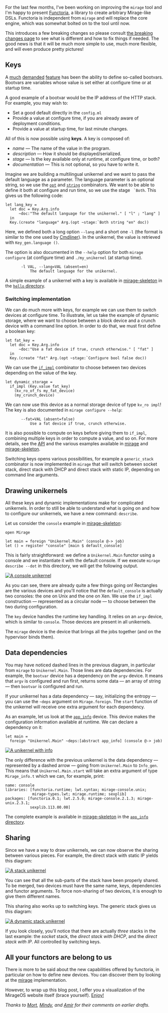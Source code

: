 For the last few months, I've been working on improving the `mirage` tool and
I'm happy to present [Functoria](https://github.com/mirage/functoria), a library to create arbitrary Mirage-like DSLs. Functoria is independent from `mirage` and will replace the core engine, which was somewhat bolted on to the tool until now.

This introduces a few breaking changes so please consult
[the breaking changes page](../docs/breaking-changes) to see what is different and how to fix things if needed.
The good news is that it will be much more simple to use, much more flexible,
and will even produce pretty pictures!

## Keys

A [much][] [demanded][] [feature][] has been the ability to define so-called bootvars.
Bootvars are variables whose value is set either at configure time or at
startup time.

[much]: https://github.com/mirage/mirage/issues/229
[demanded]: https://github.com/mirage/mirage/issues/228
[feature]: https://github.com/mirage/mirage/issues/231


A good example of a bootvar would be the IP address of the HTTP stack. For example, you may wish to:

- Set a good default directly in the `config.ml`
- Provide a value at configure time, if you are already aware of deployment conditions.
- Provide a value at startup time, for last minute changes.

All of this is now possible using **keys**. A key is composed of:
- _name_ — The name of the value in the program.
- _description_ — How it should be displayed/serialized.
- _stage_ — Is the key available only at runtime, at configure time, or both?
- _documentation_ — This is not optional, so you have to write it.

Imagine we are building a multilingual unikernel and we want to pass the
default language as a parameter. The language parameter is an optional string, so we use the [`opt`][API_arg_opt] and [`string`][API_arg_string] combinators. We want to be able to define it both
at configure and run time, so we use the stage `` `Both``. This gives us the following code:

[API_arg_opt]: http://mirage.github.io/functoria/Functoria_key.Arg.html#VALopt
[API_arg_string]: http://mirage.github.io/functoria/Functoria_key.Arg.html#VALstring

```
let lang_key =
  let doc = Key.Arg.info
      ~doc:"The default language for the unikernel." [ "l" ; "lang" ]
  in
  Key.(create "language" Arg.(opt ~stage:`Both string "en" doc))
```

Here, we defined both a long option `--lang` and a short one `-l` (the format is similar to the one used by [Cmdliner][cmdliner]).
In the unikernel, the value is retrieved with `Key_gen.language ()`.

The option is also documented in the `--help` option for both `mirage configure` (at configure time) and `./my_unikernel` (at startup time).

```
       -l VAL, --lang=VAL (absent=en)
           The default language for the unikernel.
```

[cmdliner]: http://erratique.ch/software/cmdliner

A simple example of a unikernel with a key is available in [mirage-skeleton][] in the [`hello` directory][mirage-skeleton-hello].

### Switching implementation

We can do much more with keys, for example we can use them to switch devices at configure time.
To illustrate, let us take the example of dynamic storage, where we want to choose between a block device and a crunch device with a command line option.
In order to do that, we must first define a boolean key:

```
let fat_key =
  let doc = Key.Arg.info
      ~doc:"Use a fat device if true, crunch otherwise." [ "fat" ]
  in
  Key.(create "fat" Arg.(opt ~stage:`Configure bool false doc))
```

We can use the [`if_impl`][API_if] combinator to choose between two devices depending on the value of the key.

[API_if]: http://mirage.github.io/functoria/Functoria.html#VALif_impl

```
let dynamic_storage =
  if_impl (Key.value fat_key)
    (kv_ro_of_fs my_fat_device)
    (my_crunch_device)
```

We can now use this device as a normal storage device of type `kv_ro impl`! The key is also documented in `mirage configure --help`:

```
       --fat=VAL (absent=false)
           Use a fat device if true, crunch otherwise.
```

It is also possible to compute on keys before giving them to `if_impl`, combining multiple keys in order to compute a value, and so on. For more details, see the [API][] and the various examples available in [mirage][] and [mirage-skeleton][].

Switching keys opens various possibilities, for example a `generic_stack` combinator is now implemented in `mirage` that will switch between socket stack, direct stack with DHCP and direct stack with static IP, depending on command line arguments.

## Drawing unikernels

All these keys and dynamic implementations make for complicated unikernels. In order to still be able to understand what is going on and how to configure our unikernels, we have a new command: `describe`.

Let us consider the `console` example in [mirage-skeleton][]:

```
open Mirage

let main = foreign "Unikernel.Main" (console @-> job)
let () = register "console" [main $ default_console]
```

This is fairly straightforward: we define a `Unikernel.Main` functor using a console and we
instantiate it with the default console. If we execute `mirage describe --dot` in this directory, we will get the following output.

[![A console unikernel](../graphics/dot/console.svg "My little unikernel")](../graphics/dot/console.svg)

As you can see, there are already quite a few things going on!
Rectangles are the various devices and you'll notice that
the `default_console` is actually two consoles: the one on Unix and the one on Xen. We use the `if_impl` construction — represented as a circular node — to choose between the two during configuration.

The `key` device handles the runtime key handling. It relies on an `argv` device, which is similar to `console`. Those devices are present in all unikernels.

The `mirage` device is the device that brings all the jobs together (and on the hypervisor binds them).

## Data dependencies

You may have noticed dashed lines in the previous diagram, in particular from `mirage` to `Unikernel.Main`. Those lines are data dependencies. For example, the `bootvar` device has a dependency on the `argv` device. It means that `argv` is configured and run first, returns some data — an array of string — then `bootvar` is configured and run.

If your unikernel has a data dependency — say, initializing the entropy — you can use the `~deps` argument on `Mirage.foreign`. The `start` function of the unikernel will receive one extra argument for each dependency.

As an example, let us look at the [`app_info`][API_app_info] device. This device makes the configuration information available at runtime. We can declare a dependency on it:

```
let main =
  foreign "Unikernel.Main" ~deps:[abstract app_info] (console @-> job)
```

[![A unikernel with info](../graphics/dot/info.svg "My informed unikernel")](../graphics/dot/info.svg)

The only difference with the previous unikernel is the data dependency — represented by a dashed arrow — going from `Unikernel.Main` to `Info_gen`. This means that `Unikernel.Main.start` will take an extra argument of type `Mirage_info.t` which we can, for example, print:

```
name: console
libraries: [functoria.runtime; lwt.syntax; mirage-console.unix;
            mirage-types.lwt; mirage.runtime; sexplib]
packages: [functoria.0.1; lwt.2.5.0; mirage-console.2.1.3; mirage-unix.2.3.1;
           sexplib.113.00.00]
```

The complete example is available in [mirage-skeleton][] in the [`app_info` directory][mirage-skeleton-info].


[Api_app_info]: http://mirage.github.io/functoria/Functoria_app.html#VALapp_info

## Sharing

Since we have a way to draw unikernels, we can now observe the sharing between various pieces. For example, the direct stack with static IP yields this diagram:

[![A stack unikernel](../graphics/dot/stack.svg "My stack unikernel")](../graphics/dot/stack.svg)

You can see that all the sub-parts of the stack have been properly shared. To be merged, two devices must have the same name, keys, dependencies and functor arguments.
To force non-sharing of two devices, it is enough to give them different names.

This sharing also works up to switching keys. The generic stack gives us this diagram:

[![A dynamic stack unikernel](../graphics/dot/dynamic.svg "My generic unikernel")](../graphics/dot/dynamic.svg)

If you look closely, you'll notice that there are actually _three_ stacks in the last example: the _socket_ stack, the _direct stack with DHCP_, and the _direct stack with IP_. All controlled by switching keys.

## All your functors are belong to us

There is more to be said about the new capabilities offered by functoria, in particular on how to define new devices. You can discover them by looking at the [mirage][] implementation.

However, to wrap up this blog post, I offer you a visualization of the MirageOS website itself (brace yourself). [Enjoy!](../graphics/dot/www.svg)

[API]: http://mirage.github.io/functoria/
[mirage]: https://github.com/mirage/mirage
[mirage-skeleton]: https://github.com/mirage/mirage-skeleton
[mirage-skeleton-hello]: https://github.com/mirage/mirage-skeleton/tree/master/hello
[mirage-skeleton-info]: https://github.com/mirage/mirage-skeleton/tree/master/app_info

*Thanks to [Mort][], [Mindy][], and [Amir][]
for their comments on earlier drafts.*

[Mort]: http://mort.io
[Mindy]: http://somerandomidiot.com
[Thomas]: http://www.gazagnaire.org
[Amir]: http://amirchaudhry.com
